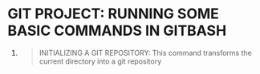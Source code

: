 # GIT PROJECT: RUNNING SOME BASIC COMMANDS IN GITBASH

1) >INITIALIZING A GIT REPOSITORY: This command transforms the current directory into a git repository
